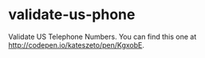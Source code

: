 # validate-us-phone
Validate US Telephone Numbers. You can find this one at http://codepen.io/kateszeto/pen/KgxobE.
